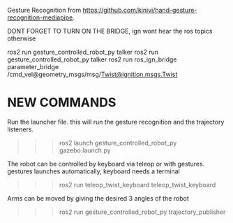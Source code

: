 Gesture Recognition from https://github.com/kinivi/hand-gesture-recognition-mediapipe.


DONT FORGET TO TURN ON THE BRIDGE, ign wont hear the ros topics otherwise



ros2 run gesture_controlled_robot_py talker
ros2 run gesture_controlled_robot_py talker
ros2 run ros_ign_bridge parameter_bridge /cmd_vel@geometry_msgs/msg/Twist@ignition.msgs.Twist



# NEW COMMANDS
Run the launcher file. this will run the gesture recognition and the trajectory listeners.
>>>ros2 launch gesture_controlled_robot_py gazebo.launch.py 

The robot can be controlled by keyboard via teleop or with gestures. gestures launches automatically,
keyboard needs a terminal
>>>ros2 run teleop_twist_keyboard teleop_twist_keyboard


Arms can be moved by giving the desired 3 angles of the robot
>>>ros2 run gesture_controlled_robot_py trajectory_publisher 

